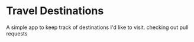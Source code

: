 # Travel Destinations

A simple app to keep track of destinations I'd like to visit.
 checking out pull requests
